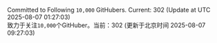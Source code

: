 Committed to Following `10,000` GitHubers. Current: <!-- FOLLOWING_COUNT -->302<!-- FOLLOWING_COUNT --> (Update at UTC <!-- LAST_UPDATED -->2025-08-07 01:27:03<!-- LAST_UPDATED -->)<br>
致力于关注`10,000`个GitHuber。当前：<!-- FOLLOWING_COUNT -->302<!-- FOLLOWING_COUNT --> (更新于北京时间 <!-- LAST_UPDATED_CST -->2025-08-07 09:27:03<!-- LAST_UPDATED_CST -->)
